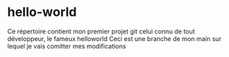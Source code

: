 # hello-world
Ce répertoire contient mon premier projet git celui connu de tout développeur, le fameux helloworld
Ceci est une branche de mon main sur lequel je vais comitter mes modifications
